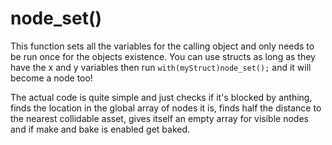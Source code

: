 # node_set()

This function sets all the variables for the calling object and only needs to be run once for the objects existence. You can use structs as long as they have the x and y variables then run `with(myStruct)node_set();` and it will become a node too!

The actual code is quite simple and just checks if it's blocked by anthing, finds the location in the global array of nodes it is, finds half the distance to the nearest collidable asset, gives itself an empty array for visible nodes and if make and bake is enabled get baked.